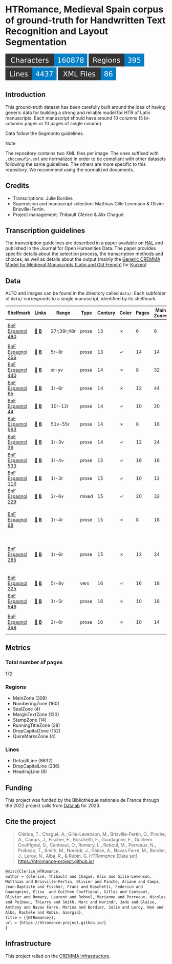 HTRomance, Medieval Spain corpus of ground-truth for Handwritten Text Recognition
  and Layout Segmentation
=====================
![characters badge](badges/characters.svg) ![regions badge](badges/regions.svg) ![lines badge](badges/lines.svg) ![files badge](badges/files.svg)

<!-- Custom Zone -->

## Introduction

This ground-truth dataset has been carefully built around the idea of having generic data for building a strong and reliable model for HTR of Latin manuscripts. Each manuscript should have around 10 columns (5 bi-columns pages or 10 pages of single column).

Data follow the Segmonto guidelines.

> [!NOTE]
> The repository contains two XML files per image. The ones suffixed with `.chocomufin.xml` are normalized in order to be compliant with other datasets following the same guidelines. The others are more specific to this repository. We recommend using the normalized documents.


## Credits

- Transcriptions: Julie Bordier.
- Supervision and manuscript selection: Matthias Gille Levenson & Olivier Brisville-Fertin.
- Project management: Thibault Clérice & Alix Chagué.

<!-- Rien ne doit être modifié manuellement après la balise Start Auto -->

<!-- Start Auto -->

## Transcription guidelines

The transcription guidelines are described in a paper available on [HAL](https://hal-enc.archives-ouvertes.fr/hal-03828353) and published in the Journal for Open Humanities Data. The paper provides specific details about the selection process, the transcription methods and choices, as well as details about the output (mainly the [Generic CREMMA Model for Medieval Manuscripts (Latin and Old French)](https://zenodo.org/record/7234166#.Y7f69afMJhE) for [Kraken](https://kraken.re))

## Data

ALTO and images can be found in the directory called `data/`. Each subfolder of `data/` corresponds to a 
single manuscript, identified by its shelfmark.

<!-- BeginTable -->

| Shelfmark                                                            | Links                                                                          | Range       | Type   |   Century | Color   |   Pages |   Main Zones |   Lines |   Characters | Genre                   | Content                                                                 |
|----------------------------------------------------------------------|--------------------------------------------------------------------------------|-------------|--------|-----------|---------|---------|--------------|---------|--------------|-------------------------|-------------------------------------------------------------------------|
| [BnF Espagnol 480](https://gallica.bnf.fr/ark:/12148/btv1b100347425) | [📁](data/bnf-espagnol-480)  [**B**](https://data.biblissima.fr/w/Item:Q49086) | 27r;39r;48r | prose  |        13 | ✗       |       6 |            6 |     160 |        22279 | juridique               | Documents relatifs à l'hôpital de Burgos                                |
| [BnF Espagnol 256](https://gallica.bnf.fr/ark:/12148/btv1b525184396) | [📁](data/bnf-espagnol-256)  [**B**](https://data.biblissima.fr/w/Item:Q49086) | 5r-8r       | prose  |        13 | ✓       |      14 |           14 |     450 |        25743 | juridique               | Fuero Juzgo                                                             |
| [BnF Espagnol 440](https://gallica.bnf.fr/ark:/12148/btv1b10033502d) | [📁](data/bnf-espagnol-440)  [**B**](https://data.biblissima.fr/w/Item:Q49086) | xr-yv       | prose  |        14 | ✗       |       8 |           32 |     706 |        16476 | juridique               | Siete Partidas                                                          |
| [BnF Espagnol 65](https://gallica.bnf.fr/ark:/12148/btv1b100361755)  | [📁](data/bnf-espagnol-65)  [**B**](https://data.biblissima.fr/w/Item:Q49086)  | 1r-6r       | prose  |        14 | ✗       |      12 |           44 |    1476 |        33573 | juridique               | Fors de Navarre                                                         |
| [BnF Espagnol 44](https://gallica.bnf.fr/ark:/12148/btv1b52506309k)  | [📁](data/bnf-espagnol-44)  [**B**](https://data.biblissima.fr/w/Item:Q49086)  | 10r-12r     | prose  |        14 | ✓       |      10 |           20 |     832 |        25863 | hagiographie            | Légende dorée                                                           |
| [BnF Espagnol 563](https://gallica.bnf.fr/ark:/12148/btv1b100335333) | [📁](data/bnf-espagnol-563)  [**B**](https://data.biblissima.fr/w/Item:Q49086) | 51v-55r     | prose  |        14 | ✗       |       8 |           16 |     476 |        23571 | médecine                | Canon d'Avicenne                                                        |
| [BnF Espagnol 36](https://gallica.bnf.fr/ark:/12148/btv1b100295099)  | [📁](data/bnf-espagnol-36)  [**B**](https://data.biblissima.fr/w/Item:Q49086)  | 1r-3v       | prose  |        14 | ✓       |      12 |           24 |     938 |        29093 | roman chevaleresque     | Libro del caballero Zifar                                               |
| [BnF Espagnol 533](https://gallica.bnf.fr/ark:/12148/btv1b52501946f) | [📁](data/bnf-espagnol-533)  [**B**](https://data.biblissima.fr/w/Item:Q49086) | 1r-4v       | prose  |        15 | ✓       |      16 |           16 |     452 |        17023 | littérature épistolaire | Bursario                                                                |
| [BnF Espagnol 110](https://gallica.bnf.fr/ark:/12148/btv1b53158458z) | [📁](data/bnf-espagnol-110)  [**B**](https://data.biblissima.fr/w/Item:Q49086) | 1r-3r       | prose  |        15 | ✓       |      10 |           12 |     362 |        25790 | historiographie         | Suma de los reyes de España                                             |
| [BnF Espagnol 229](https://gallica.bnf.fr/ark:/12148/btv1b8436399x)  | [📁](data/bnf-espagnol-229)  [**B**](https://data.biblissima.fr/w/Item:Q49086) | 2r-6v       | mixed  |        15 | ✓       |      20 |           32 |     890 |        24194 | poésie + gloses         | Laberinto de Fortuna et gloses                                          |
| [BnF Espagnol 98](https://gallica.bnf.fr/ark:/12148/btv1b100327930)  | [📁](data/bnf-espagnol-98)  [**B**](https://data.biblissima.fr/w/Item:Q49086)  | 1r-4r       | prose  |        15 | ✗       |       8 |           18 |     488 |        23933 | protocole               | Ordinacions fetes per lo molt alt senyor en P[ere]                      |
| [BnF Espagnol 285](https://gallica.bnf.fr/ark:/12148/btv1b100345896) | [📁](data/bnf-espagnol-285)  [**B**](https://data.biblissima.fr/w/Item:Q49086) | 1r-6r       | prose  |        15 | ✗       |      12 |           24 |     592 |        14201 | généalogie              | El linaje donde bienen fijos e fijas de don fray Fernand Perez de Ayala |
| [BnF Espagnol 225](https://gallica.bnf.fr/ark:/12148/btv1b8452205t)  | [📁](data/bnf-espagnol-225)  [**B**](https://data.biblissima.fr/w/Item:Q49086) | 5r-8v       | vers   |        16 | ✓       |      16 |           18 |     396 |        11575 | poésie                  | Chansonnier catalan                                                     |
| [BnF Espagnol 548](https://gallica.bnf.fr/ark:/12148/btv1b100335316) | [📁](data/bnf-espagnol-548)  [**B**](https://data.biblissima.fr/w/Item:Q49086) | 1r-5r       | prose  |        16 | ✗       |      10 |           18 |     344 |        13248 | juridique               | Ordonnances des consuls de la mer                                       |
| [BnF Espagnol 368](https://gallica.bnf.fr/ark:/12148/btv1b100360337) | [📁](data/bnf-espagnol-368)  [**B**](https://data.biblissima.fr/w/Item:Q49086) | 2r-6r       | prose  |        16 | ✗       |      10 |           14 |     312 |        15166 | didactique              | Dialogos de los grados de perfecion..                                   |

<!-- EndTable -->

## Metrics

<!-- StartMetric -->

### Total number of pages

172

### Regions

- MainZone (308)
- NumberingZone (160)
- SealZone (4)
- MarginTextZone (120)
- StampZone (14)
- RunningTitleZone (28)
- DropCapitalZone (152)
- QuireMarksZone (4)

### Lines

- DefaultLine (8632)
- DropCapitalLine (236)
- HeadingLine (6)

<!-- EndMetric -->

## Funding

This project was funded by the Bibliothèque nationale de France through the 2022 project calls from
[Datalab](https://www.bnf.fr/fr/bnf-datalab) for 2023.

## Cite the project

> Clérice, T., Chagué, A., Gille-Levenson, M., Brisville-Fertin, O., Pinche, A., Camps, J., Fischer, F., Boschetti, F., Guadagnini, E., Guilhem Couffignal, G., Canteaut, O., Romary, L., Reboul, M., Perreaux, N., Poibeau, T., Smith, M., Norindr, J., Glaise, A., Navas Farré, M., Bordier, J., Leroy, N., Alba, R., & Rubin, G. *HTRomance* [Data set]. https://htromance-project.github.io/
```
@misc{Clerice_HTRomance,
author = {Clérice, Thibault and Chagué, Alix and Gille-Levenson, Matthias and Brisville-Fertin, Olivier and Pinche, Ariane and Camps, Jean-Baptiste and Fischer, Franz and Boschetti, Federico and Guadagnini, Elisa  and Guilhem Couffignal, Gilles and Canteaut, Olivier and Romary, Laurent and Reboul, Marianne and Perreaux, Nicolas and Poibeau, Thierry and Smith, Marc and Norindr, Jade and Glaise, Anthony and Navas Farré, Marina and Bordier, Julie and Leroy, Noé and Alba, Rachele and Rubin, Giorgia},
title = {{HTRomance}},
url = {https://htromance-project.github.io/}
}
```

## Infrastructure

This project relied on the [CREMMA infrastructure](https://www.dim-map.fr/projets-soutenus/cremma/).

